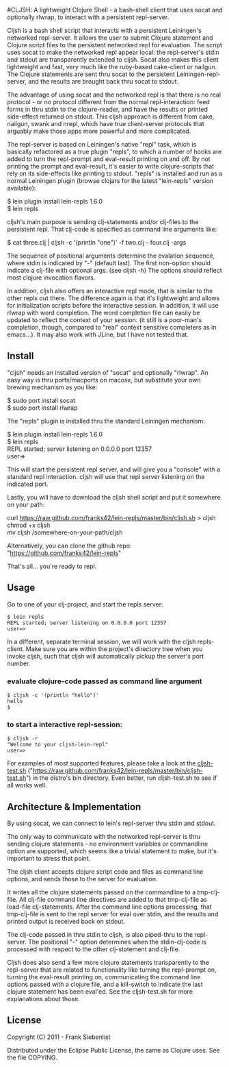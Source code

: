 #CLJSH: A lightweight Clojure Shell - a bash-shell client that uses socat and optionally rlwrap, to interact with a persistent repl-server.

Cljsh is a bash shell script that interacts with a persistent Leiningen's networked repl-server. It allows the user to submit Clojure statement and Clojure script files to the persistent networked repl for evaluation. The script uses socat to make the networked repl appear local: the repl-server's stdin and stdout are transparently extended to cljsh. Socat also makes this client lightweight and fast, very much like the ruby-based cake-client or nailgun. The Clojure statements are sent thru socat to the persistent Leiningen-repl-server, and the results are brought back thru socat to stdout.

The advantage of using socat and the networked repl is that there is no real protocol - or no protocol different from the normal repl-interaction: feed forms in thru stdin to the clojure-reader, and have the results or printed side-effect returned on stdout. This cljsh approach is different from cake, nailgun, swank and nrepl, which have true client-server protocols that arguably make those apps more powerful and more complicated.

The repl-server is based on Leiningen's native "repl" task, which is basically refactored as a true plugin "repls", to which a number of hooks are added to turn the repl-prompt and eval-result printing on and off. By not printing the prompt and eval-result, it's easier to write clojure-scripts that rely on its side-effects like printing to stdout. "repls" is installed and run as a normal Leiningen plugin (browse clojars for the latest "lein-repls" version available):

  $ lein plugin install lein-repls 1.6.0  
  $ lein repls  
  
cljsh's main purpose is sending clj-statements and/or clj-files to the persistent repl. That clj-code is specified as command line arguments like:
  
  $ cat three.clj | cljsh -c '(println "one")' -f two.clj - four.clj -args  
	
The sequence of positional arguments determine the evalation sequence, where stdin is indicated by "-" (default last). The first non-option should indicate a clj-file with optional args.
(see cljsh -h) The options should reflect most clojure invocation flavors.

In addition, cljsh also offers an interactive repl mode, that is similar to the other repls out there. The difference again is that it's lightweight and allows for initialization scripts before the interactive session. In addition, it will use rlwrap with word completion. The word completion file can easily be updated to reflect the context of your session. (it still is a poor-man's completion, though, compared to "real" context sensitive completers as in emacs...). It may also work with JLine, but I have not tested that.

## Install

"cljsh" needs an installed version of "socat" and optionally "rlwrap".
An easy way is thru ports/macports on macosx, but substitute your own brewing mechanism as you like:
  
  $ sudo port install socat  
  $ sudo port install rlwrap  


The "repls" plugin is installed thru the standard Leiningen mechanism:
  
  $ lein plugin install lein-repls 1.6.0  
  $ lein repls  
  REPL started; server listening on 0.0.0.0 port 12357  
  user=>  

This will start the persistent repl server, and will give you a "console" with a standard repl interaction. cljsh will use that repl server listening on the indicated port.

Lastly, you will have to download the cljsh shell script and put it somewhere on your path:

  curl https://raw.github.com/franks42/lein-repls/master/bin/cljsh.sh > cljsh  
  chmod +x cljsh  
	mv cljsh /somewhere-on-your-path/cljsh  
	
Alternatively, you can clone the github repo: "https://github.com/franks42/lein-repls"
	
That's all... you're ready to repl.

## Usage

Go to one of your clj-project, and start the repls server:

	$ lein repls  
	REPL started; server listening on 0.0.0.0 port 12357 
	user=>  
	
In a different, separate terminal session, we will work with the cljsh repls-client. Make sure you are within the project's directory tree when you invoke cljsh, such that cljsh will automatically pickup the server's port number.

### evaluate clojure-code passed as command line argument

	$ cljsh -c '(println "hello")'
	hello
	$

### to start a interactive repl-session:

	$ cljsh -r
	"Welcome to your cljsh-lein-repl"
	user=>


For examples of most supported features, please take a look at the [cljsh-test.sh](https://raw.github.com/franks42/lein-repls/master/bin/cljsh-test.sh) ("https://raw.github.com/franks42/lein-repls/master/bin/cljsh-test.sh") in the distro's bin directory. Even better, run cljsh-test.sh to see if all works well.


## Architecture & Implementation

By using socat, we can connect to lein's repl-server thru stdin and stdout.

The only way to communicate with the networked repl-server is thru sending clojure statements - no environment variables or commandline option are supported, which seems like a trivial statement to make, but it's important to stress that point. 

The cljsh client accepts clojure script code and files as command line options, and  sends those to the server for evaluation.

It writes all the clojure statements passed on the commandline to a tmp-clj-file. All clj-file command line directives are added to that tmp-clj-file as load-file clj-statements. After the command line options processing, that tmp-clj-file is sent to the repl server for eval over stdin, and the results and printed output is received back on stdout.

The clj-code passed in thru stdin to cljsh, is also piped-thru to the repl-server. The positional "-" option determines when the stdin-clj-code is processed with respect to the other clj-statement and clj-file.

Cljsh does also send a few more clojure statements transparently to the repl-server that are related to functionality like turning the repl-prompt on, turning the eval-result printing on, communicating the command line options passed with a clojure file, and a kill-switch to indicate the last clojure statement has been eval'ed.
See the cljsh-test.sh for more explanations about those.

## License

Copyright (C) 2011 - Frank Siebenlist

Distributed under the Eclipse Public License, the same as Clojure
uses. See the file COPYING.
